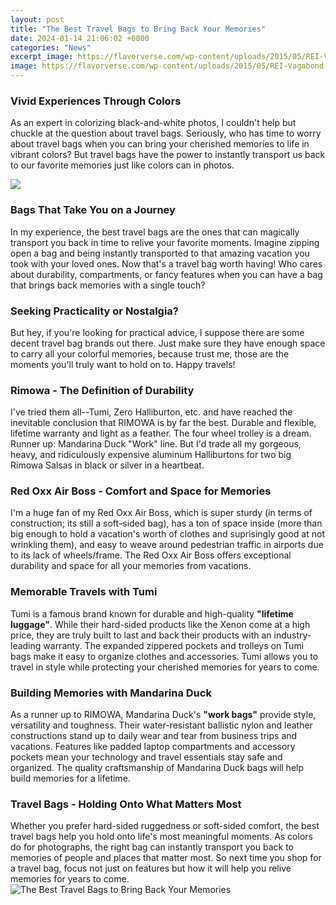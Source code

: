 ```yaml
---
layout: post
title: "The Best Travel Bags to Bring Back Your Memories"
date: 2024-01-14 21:06:02 +0000
categories: "News"
excerpt_image: https://flavorverse.com/wp-content/uploads/2015/05/REI-Vagabond-40-pack.jpg
image: https://flavorverse.com/wp-content/uploads/2015/05/REI-Vagabond-40-pack.jpg
---
```


### Vivid Experiences Through Colors
As an expert in colorizing black-and-white photos, I couldn't help but chuckle at the question about travel bags. Seriously, who has time to worry about travel bags when you can bring your cherished memories to life in vibrant colors? But travel bags have the power to instantly transport us back to our favorite memories just like colors can in photos. 

![](https://media.cntraveler.com/photos/5935ad9375d81c0e57f71e4c/master/pass/backpack-collage.jpg)
### Bags That Take You on a Journey
In my experience, the best travel bags are the ones that can magically transport you back in time to relive your favorite moments. Imagine zipping open a bag and being instantly transported to that amazing vacation you took with your loved ones. Now that's a travel bag worth having! Who cares about durability, compartments, or fancy features when you can have a bag that brings back memories with a single touch?
### Seeking Practicality or Nostalgia?  
But hey, if you're looking for practical advice, I suppose there are some decent travel bag brands out there. Just make sure they have enough space to carry all your colorful memories, because trust me, those are the moments you'll truly want to hold on to. Happy travels!
### Rimowa - The Definition of Durability
I've tried them all--Tumi, Zero Halliburton, etc. and have reached the inevitable conclusion that RIMOWA is by far the best. Durable and flexible, lifetime warranty and light as a feather. The four wheel trolley is a dream. Runner up: Mandarina Duck "Work" line. But I'd trade all my gorgeous, heavy, and ridiculously expensive aluminum Halliburtons for two big Rimowa Salsas in black or silver in a heartbeat.
### Red Oxx Air Boss - Comfort and Space for Memories  
I'm a huge fan of my Red Oxx Air Boss, which is super sturdy (in terms of construction; its still a soft-sided bag), has a ton of space inside (more than big enough to hold a vacation's worth of clothes and suprisingly good at not wrinkling them), and easy to weave around pedestrian traffic in airports due to its lack of wheels/frame. The Red Oxx Air Boss offers exceptional durability and space for all your memories from vacations.
### Memorable Travels with Tumi
Tumi is a famous brand known for durable and high-quality **"lifetime luggage"**. While their hard-sided products like the Xenon come at a high price, they are truly built to last and back their products with an industry-leading warranty. The expanded zippered pockets and trolleys on Tumi bags make it easy to organize clothes and accessories. Tumi allows you to travel in style while protecting your cherished memories for years to come.
### Building Memories with Mandarina Duck
As a runner up to RIMOWA, Mandarina Duck's **"work bags"** provide style, versatility and toughness. Their water-resistant ballistic nylon and leather constructions stand up to daily wear and tear from business trips and vacations. Features like padded laptop compartments and accessory pockets mean your technology and travel essentials stay safe and organized. The quality craftsmanship of Mandarina Duck bags will help build memories for a lifetime.
### Travel Bags - Holding Onto What Matters Most  
Whether you prefer hard-sided ruggedness or soft-sided comfort, the best travel bags help you hold onto life's most meaningful moments. As colors do for photographs, the right bag can instantly transport you back to memories of people and places that matter most. So next time you shop for a travel bag, focus not just on features but how it will help you relive memories for years to come.
![The Best Travel Bags to Bring Back Your Memories](https://flavorverse.com/wp-content/uploads/2015/05/REI-Vagabond-40-pack.jpg)
